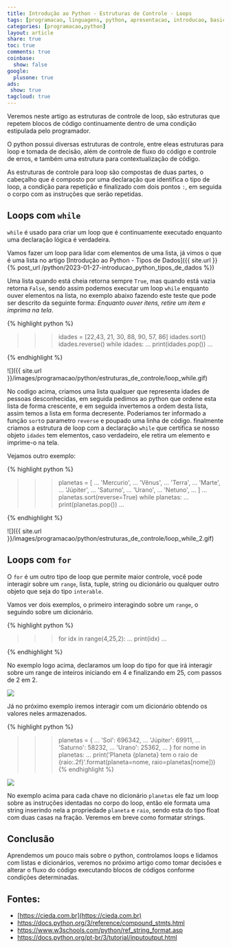 ```yaml
---
title: Introdução ao Python - Estruturas de Controle - Loops
tags: [programacao, linguagens, python, apresentacao, introducao, basico, estruturas de controle, loops, for, while]
categories: [programacao,python]
layout: article
share: true
toc: true
comments: true
coinbase:
  show: false
google:
  plusone: true
ads:
 show: true
tagcloud: true
---
```


Veremos neste artigo as estruturas de controle de loop, são estruturas que repetem blocos de código continuamente dentro de uma condição estipulada pelo programador.


<!--more-->

O python possui diversas estruturas de controle, entre eleas estruturas para loop e tomada de decisão, além de controle de fluxo do código e controle de erros, e também uma estrutura para contextualização de código. 

As estruturas de controle para loop são compostas de duas partes, o cabeçalho que é composto por uma declaração que identifica o tipo de loop, a condição para repetição e finalizado com dois pontos `:`, em seguida o corpo com as instruções que serão repetidas.

## Loops com `while`

`while` é usado para criar um loop que é continuamente executado enquanto uma declaração lógica é verdadeira. 

Vamos fazer um loop para lidar com elementos de uma lista, já vimos o que é uma lista no artigo [Introdução ao Python - Tipos de Dados]({{ site.url }}{% post_url /python/2023-01-27-introducao_python_tipos_de_dados %})

Uma lista quando está cheia retorna sempre `True`, mas quando está vazia retorna `False`, sendo assim podemos executar um loop `while` enquanto ouver elementos na lista, no exemplo abaixo fazendo este teste que pode ser descrito da seguinte forma: _Enquanto ouver itens, retire um item e imprima na tela_.

{% highlight python %}
>>> idades = [22,43, 21, 30, 88, 90, 57, 86]
>>> idades.sort()
>>> idades.reverse()
>>> while idades:
...     print(idades.pop())
...
>>>
{% endhighlight %}

![]({{ site.url }}/images/programacao/python/estruturas_de_controle/loop_while.gif)
 
No codigo acima, criamos uma lista qualquer que representa idades de pessoas desconhecidas, em seguida pedimos ao python que ordene esta lista de forma crescente, e em seguida invertemos a ordem desta lista, assim temos a lista em forma decresente. Poderiamos ter informado a função `sort`o parametro `reverse` e poupado uma linha de código. finalmente criamos a estrutura de loop com a declaração `while` que certifica se nosso objeto `idades` tem elementos, caso verdadeiro, ele retira um elemento e imprime-o na tela.

Vejamos outro exemplo:

{% highlight python %}
>>> planetas = [
...  'Mercurio',
...  'Vênus',
...  'Terra',
...  'Marte',
...  'Júpiter',
...  'Saturno',
...  'Urano',
...  'Netuno',
...  ]
...
>>> planetas.sort(reverse=True)
>>> while planetas:
...     print(planetas.pop())
... 
>>> 
{% endhighlight %}

![]({{ site.url }}/images/programacao/python/estruturas_de_controle/loop_while_2.gif)

## Loops com `for`

O `for` é um outro tipo de loop que permite maior controle, você pode interagir sobre um `range`, lista, tuple, string ou dicionário ou qualquer outro objeto que seja do tipo `interable`.

Vamos ver dois exemplos, o primeiro interagindo sobre um `range`, o seguindo sobre um dicionário.


{% highlight python %}
>>> for idx in range(4,25,2):
...     print(idx)
...
>>>
{% endhighlight %}

No exemplo logo acima, declaramos um loop do tipo for que irá interagir sobre um range de inteiros iniciando em 4 e finalizando em 25, com passos de 2 em 2. 

![]({{site.url}}/images/programacao/python/estruturas_de_controle/loop_for_range.gif)

Já no próximo exemplo iremos interagir com um dicionário obtendo os valores neles armazenados.

{% highlight python %}
>>> planetas = {
...  'Sol': 696342,
...  'Júpiter': 69911,
...  'Saturno': 58232,
...  'Urano': 25362,
...  }
>>> for nome in planetas:
...     print('Planeta {planeta} tem o raio de {raio:.2f}'.format(planeta=nome, raio=planetas[nome]))
{% endhighlight %}

![]({{site.usr}}/images/programacao/python/estruturas_de_controle/loop_for_dictionary.gif)

No exemplo acima para cada chave no dicionário `planetas` ele faz um loop sobre as instruções identadas no corpo do loop, então ele formata uma string inserindo nela a propriedade `planeta` e `raio`, sendo esta do tipo float com duas casas na fração. Veremos em breve como formatar strings.

## Conclusão

Aprendemos um pouco mais sobre o python, controlamos loops e lidamos com listas e dicionários, veremos no próximo artigo como tomar decisões e alterar o fluxo do código executando blocos de códigos conforme condições determinadas.

## Fontes:

* [https://cieda.com.br](https://cieda.com.br)
* https://docs.python.org/3/reference/compound_stmts.html
* https://www.w3schools.com/python/ref_string_format.asp
* https://docs.python.org/pt-br/3/tutorial/inputoutput.html

